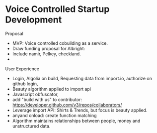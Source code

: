# Voice Controlled Startup Development

Proposal
- MVP: Voice controlled cobuilding as a service.
- Draw funding proposal for Albright:
- Include namir, Pelkey, checkland. 
-

User Experience
- Login, Algolia on build, Requesting data from import.io, authorize on github login,  
- Beauty algorithm applied to import api
- Javascript obfuscator,
- add "build with us" to contributor: https://developer.github.com/v3/repos/collaborators/
- Leverage import API: Shirts & Trends, but focus is beauty applied.
- anyand onload: create function matching 
- Algorithm maintains relationships between people, money and unstructured data.



